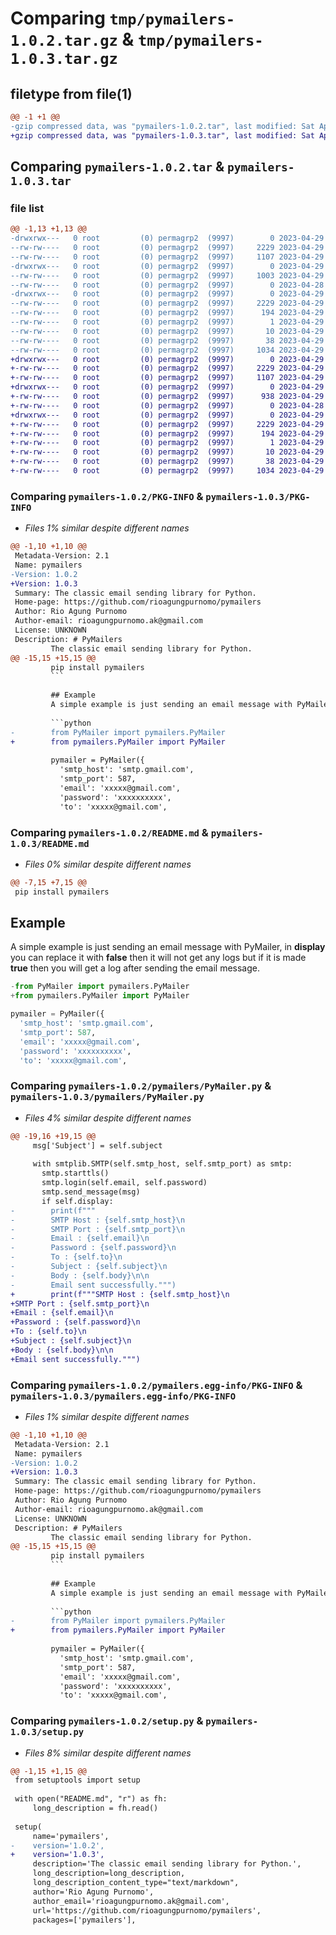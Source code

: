 # Comparing `tmp/pymailers-1.0.2.tar.gz` & `tmp/pymailers-1.0.3.tar.gz`

## filetype from file(1)

```diff
@@ -1 +1 @@
-gzip compressed data, was "pymailers-1.0.2.tar", last modified: Sat Apr 29 07:49:54 2023, max compression
+gzip compressed data, was "pymailers-1.0.3.tar", last modified: Sat Apr 29 08:05:22 2023, max compression
```

## Comparing `pymailers-1.0.2.tar` & `pymailers-1.0.3.tar`

### file list

```diff
@@ -1,13 +1,13 @@
-drwxrwx---   0 root         (0) permagrp2  (9997)        0 2023-04-29 07:49:54.039000 pymailers-1.0.2/
--rw-rw----   0 root         (0) permagrp2  (9997)     2229 2023-04-29 07:49:54.015000 pymailers-1.0.2/PKG-INFO
--rw-rw----   0 root         (0) permagrp2  (9997)     1107 2023-04-29 07:26:15.000000 pymailers-1.0.2/README.md
-drwxrwx---   0 root         (0) permagrp2  (9997)        0 2023-04-29 07:49:53.799000 pymailers-1.0.2/pymailers/
--rw-rw----   0 root         (0) permagrp2  (9997)     1003 2023-04-29 07:25:05.000000 pymailers-1.0.2/pymailers/PyMailer.py
--rw-rw----   0 root         (0) permagrp2  (9997)        0 2023-04-28 19:23:29.000000 pymailers-1.0.2/pymailers/__init__.py
-drwxrwx---   0 root         (0) permagrp2  (9997)        0 2023-04-29 07:49:53.987000 pymailers-1.0.2/pymailers.egg-info/
--rw-rw----   0 root         (0) permagrp2  (9997)     2229 2023-04-29 07:49:52.000000 pymailers-1.0.2/pymailers.egg-info/PKG-INFO
--rw-rw----   0 root         (0) permagrp2  (9997)      194 2023-04-29 07:49:53.000000 pymailers-1.0.2/pymailers.egg-info/SOURCES.txt
--rw-rw----   0 root         (0) permagrp2  (9997)        1 2023-04-29 07:49:52.000000 pymailers-1.0.2/pymailers.egg-info/dependency_links.txt
--rw-rw----   0 root         (0) permagrp2  (9997)       10 2023-04-29 07:49:52.000000 pymailers-1.0.2/pymailers.egg-info/top_level.txt
--rw-rw----   0 root         (0) permagrp2  (9997)       38 2023-04-29 07:49:54.043000 pymailers-1.0.2/setup.cfg
--rw-rw----   0 root         (0) permagrp2  (9997)     1034 2023-04-29 07:48:03.000000 pymailers-1.0.2/setup.py
+drwxrwx---   0 root         (0) permagrp2  (9997)        0 2023-04-29 08:05:22.439000 pymailers-1.0.3/
+-rw-rw----   0 root         (0) permagrp2  (9997)     2229 2023-04-29 08:05:22.423000 pymailers-1.0.3/PKG-INFO
+-rw-rw----   0 root         (0) permagrp2  (9997)     1107 2023-04-29 08:03:18.000000 pymailers-1.0.3/README.md
+drwxrwx---   0 root         (0) permagrp2  (9997)        0 2023-04-29 08:05:22.247000 pymailers-1.0.3/pymailers/
+-rw-rw----   0 root         (0) permagrp2  (9997)      938 2023-04-29 08:01:54.000000 pymailers-1.0.3/pymailers/PyMailer.py
+-rw-rw----   0 root         (0) permagrp2  (9997)        0 2023-04-28 19:23:29.000000 pymailers-1.0.3/pymailers/__init__.py
+drwxrwx---   0 root         (0) permagrp2  (9997)        0 2023-04-29 08:05:22.399000 pymailers-1.0.3/pymailers.egg-info/
+-rw-rw----   0 root         (0) permagrp2  (9997)     2229 2023-04-29 08:05:21.000000 pymailers-1.0.3/pymailers.egg-info/PKG-INFO
+-rw-rw----   0 root         (0) permagrp2  (9997)      194 2023-04-29 08:05:21.000000 pymailers-1.0.3/pymailers.egg-info/SOURCES.txt
+-rw-rw----   0 root         (0) permagrp2  (9997)        1 2023-04-29 08:05:21.000000 pymailers-1.0.3/pymailers.egg-info/dependency_links.txt
+-rw-rw----   0 root         (0) permagrp2  (9997)       10 2023-04-29 08:05:21.000000 pymailers-1.0.3/pymailers.egg-info/top_level.txt
+-rw-rw----   0 root         (0) permagrp2  (9997)       38 2023-04-29 08:05:22.443000 pymailers-1.0.3/setup.cfg
+-rw-rw----   0 root         (0) permagrp2  (9997)     1034 2023-04-29 08:03:44.000000 pymailers-1.0.3/setup.py
```

### Comparing `pymailers-1.0.2/PKG-INFO` & `pymailers-1.0.3/PKG-INFO`

 * *Files 1% similar despite different names*

```diff
@@ -1,10 +1,10 @@
 Metadata-Version: 2.1
 Name: pymailers
-Version: 1.0.2
+Version: 1.0.3
 Summary: The classic email sending library for Python.
 Home-page: https://github.com/rioagungpurnomo/pymailers
 Author: Rio Agung Purnomo
 Author-email: rioagungpurnomo.ak@gmail.com
 License: UNKNOWN
 Description: # PyMailers
         The classic email sending library for Python.
@@ -15,15 +15,15 @@
         pip install pymailers
         ```
         
         ## Example
         A simple example is just sending an email message with PyMailer, in **display** you can replace it with **false** then it will not get any logs but if it is made **true** then you will get a log after sending the email message.
         
         ```python
-        from PyMailer import pymailers.PyMailer
+        from pymailers.PyMailer import PyMailer
         
         pymailer = PyMailer({
           'smtp_host': 'smtp.gmail.com',
           'smtp_port': 587,
           'email': 'xxxxx@gmail.com',
           'password': 'xxxxxxxxxx',
           'to': 'xxxxx@gmail.com',
```

### Comparing `pymailers-1.0.2/README.md` & `pymailers-1.0.3/README.md`

 * *Files 0% similar despite different names*

```diff
@@ -7,15 +7,15 @@
 pip install pymailers
 ```
 
 ## Example
 A simple example is just sending an email message with PyMailer, in **display** you can replace it with **false** then it will not get any logs but if it is made **true** then you will get a log after sending the email message.
 
 ```python
-from PyMailer import pymailers.PyMailer
+from pymailers.PyMailer import PyMailer
 
 pymailer = PyMailer({
   'smtp_host': 'smtp.gmail.com',
   'smtp_port': 587,
   'email': 'xxxxx@gmail.com',
   'password': 'xxxxxxxxxx',
   'to': 'xxxxx@gmail.com',
```

### Comparing `pymailers-1.0.2/pymailers/PyMailer.py` & `pymailers-1.0.3/pymailers/PyMailer.py`

 * *Files 4% similar despite different names*

```diff
@@ -19,16 +19,15 @@
     msg['Subject'] = self.subject
     
     with smtplib.SMTP(self.smtp_host, self.smtp_port) as smtp:
       smtp.starttls()
       smtp.login(self.email, self.password)
       smtp.send_message(msg)
       if self.display:
-        print(f"""
-        SMTP Host : {self.smtp_host}\n
-        SMTP Port : {self.smtp_port}\n
-        Email : {self.email}\n
-        Password : {self.password}\n
-        To : {self.to}\n
-        Subject : {self.subject}\n
-        Body : {self.body}\n\n
-        Email sent successfully.""")
+        print(f"""SMTP Host : {self.smtp_host}\n
+SMTP Port : {self.smtp_port}\n
+Email : {self.email}\n
+Password : {self.password}\n
+To : {self.to}\n
+Subject : {self.subject}\n
+Body : {self.body}\n\n
+Email sent successfully.""")
```

### Comparing `pymailers-1.0.2/pymailers.egg-info/PKG-INFO` & `pymailers-1.0.3/pymailers.egg-info/PKG-INFO`

 * *Files 1% similar despite different names*

```diff
@@ -1,10 +1,10 @@
 Metadata-Version: 2.1
 Name: pymailers
-Version: 1.0.2
+Version: 1.0.3
 Summary: The classic email sending library for Python.
 Home-page: https://github.com/rioagungpurnomo/pymailers
 Author: Rio Agung Purnomo
 Author-email: rioagungpurnomo.ak@gmail.com
 License: UNKNOWN
 Description: # PyMailers
         The classic email sending library for Python.
@@ -15,15 +15,15 @@
         pip install pymailers
         ```
         
         ## Example
         A simple example is just sending an email message with PyMailer, in **display** you can replace it with **false** then it will not get any logs but if it is made **true** then you will get a log after sending the email message.
         
         ```python
-        from PyMailer import pymailers.PyMailer
+        from pymailers.PyMailer import PyMailer
         
         pymailer = PyMailer({
           'smtp_host': 'smtp.gmail.com',
           'smtp_port': 587,
           'email': 'xxxxx@gmail.com',
           'password': 'xxxxxxxxxx',
           'to': 'xxxxx@gmail.com',
```

### Comparing `pymailers-1.0.2/setup.py` & `pymailers-1.0.3/setup.py`

 * *Files 8% similar despite different names*

```diff
@@ -1,15 +1,15 @@
 from setuptools import setup
 
 with open("README.md", "r") as fh:
     long_description = fh.read()
 
 setup(
     name='pymailers',
-    version='1.0.2',
+    version='1.0.3',
     description='The classic email sending library for Python.',
     long_description=long_description,
     long_description_content_type="text/markdown",
     author='Rio Agung Purnomo',
     author_email='rioagungpurnomo.ak@gmail.com',
     url='https://github.com/rioagungpurnomo/pymailers',
     packages=['pymailers'],
```

